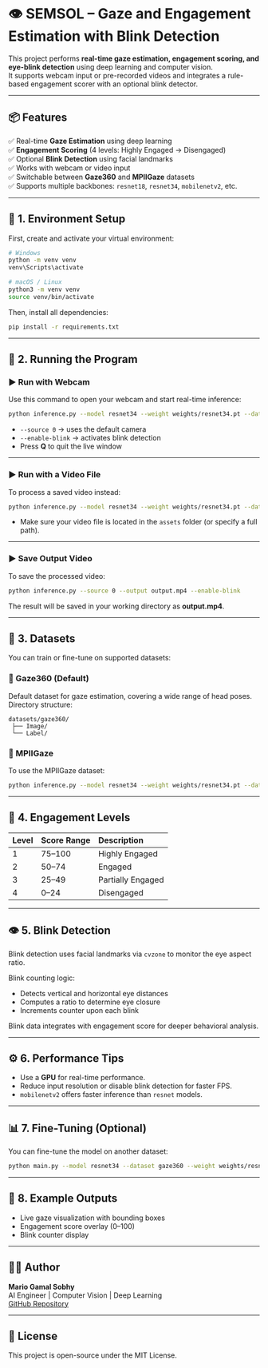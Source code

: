 # 👁️ SEMSOL – Gaze and Engagement Estimation with Blink Detection

This project performs **real-time gaze estimation, engagement scoring, and eye-blink detection** using deep learning and computer vision.  
It supports webcam input or pre-recorded videos and integrates a rule-based engagement scorer with an optional blink detector.

---

## 📦 Features
✅ Real-time **Gaze Estimation** using deep learning  
✅ **Engagement Scoring** (4 levels: Highly Engaged → Disengaged)  
✅ Optional **Blink Detection** using facial landmarks  
✅ Works with webcam or video input  
✅ Switchable between **Gaze360** and **MPIIGaze** datasets  
✅ Supports multiple backbones: `resnet18`, `resnet34`, `mobilenetv2`, etc.

---

## 🧰 1. Environment Setup

First, create and activate your virtual environment:

```bash
# Windows
python -m venv venv
venv\Scripts\activate

# macOS / Linux
python3 -m venv venv
source venv/bin/activate
```

Then, install all dependencies:
```bash
pip install -r requirements.txt
```

---

## 🧠 2. Running the Program

### ▶️ Run with Webcam
Use this command to open your webcam and start real-time inference:
```bash
python inference.py --model resnet34 --weight weights/resnet34.pt --dataset gaze360 --source 0 --enable-blink
```
- `--source 0` → uses the default camera  
- `--enable-blink` → activates blink detection  
- Press **Q** to quit the live window  

---

### ▶️ Run with a Video File
To process a saved video instead:
```bash
python inference.py --model resnet34 --weight weights/resnet34.pt --dataset gaze360 --source assets/in_video.mp4 --enable-blink
```
- Make sure your video file is located in the `assets` folder (or specify a full path).

---

### ▶️ Save Output Video
To save the processed video:
```bash
python inference.py --source 0 --output output.mp4 --enable-blink
```
The result will be saved in your working directory as **output.mp4**.

---

## 🧩 3. Datasets

You can train or fine-tune on supported datasets:

### 🔹 Gaze360 (Default)
Default dataset for gaze estimation, covering a wide range of head poses.  
Directory structure:
```
datasets/gaze360/
 ├── Image/
 └── Label/
```

### 🔹 MPIIGaze
To use the MPIIGaze dataset:
```bash
python inference.py --model resnet34 --weight weights/resnet34.pt --dataset mpiigaze --source 0 --enable-blink
```

---

## 🧮 4. Engagement Levels

| Level | Score Range | Description          |
|:------|:-------------|:--------------------|
| 1     | 75–100       | Highly Engaged      |
| 2     | 50–74        | Engaged             |
| 3     | 25–49        | Partially Engaged   |
| 4     | 0–24         | Disengaged          |

---

## 👁️ 5. Blink Detection

Blink detection uses facial landmarks via `cvzone` to monitor the eye aspect ratio.

Blink counting logic:
- Detects vertical and horizontal eye distances  
- Computes a ratio to determine eye closure  
- Increments counter upon each blink  

Blink data integrates with engagement score for deeper behavioral analysis.

---

## ⚙️ 6. Performance Tips

- Use a **GPU** for real-time performance.  
- Reduce input resolution or disable blink detection for faster FPS.  
- `mobilenetv2` offers faster inference than `resnet` models.

---

## 📊 7. Fine-Tuning (Optional)

You can fine-tune the model on another dataset:
```bash
python main.py --model resnet34 --dataset gaze360 --weight weights/resnet34.pt --epochs 5 --lr 1e-4
```

---

## 🧾 8. Example Outputs

- Live gaze visualization with bounding boxes  
- Engagement score overlay (0–100)  
- Blink counter display  

---

## 🧑‍💻 Author
**Mario Gamal Sobhy**  
AI Engineer | Computer Vision | Deep Learning  
[GitHub Repository](https://github.com/Mario-Gamal-Sobhy/SEMSOL)

---

## 🪪 License
This project is open-source under the MIT License.
